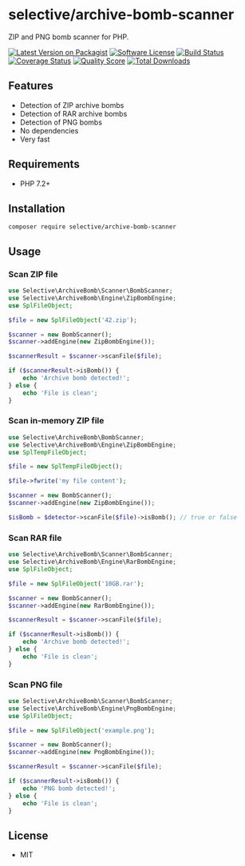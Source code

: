# selective/archive-bomb-scanner

ZIP and PNG bomb scanner for PHP.

[![Latest Version on Packagist](https://img.shields.io/github/release/selective-php/archive-bomb-scanner.svg?style=flat-square)](https://packagist.org/packages/selective/archive-bomb-scanner)
[![Software License](https://img.shields.io/badge/license-MIT-brightgreen.svg?style=flat-square)](LICENSE.md)
[![Build Status](https://img.shields.io/travis/selective-php/archive-bomb-scanner/master.svg?style=flat-square)](https://travis-ci.org/selective-php/archive-bomb-scanner)
[![Coverage Status](https://img.shields.io/scrutinizer/coverage/g/selective-php/archive-bomb-scanner.svg?style=flat-square)](https://scrutinizer-ci.com/g/selective-php/archive-bomb-scanner/code-structure)
[![Quality Score](https://img.shields.io/scrutinizer/quality/g/selective-php/archive-bomb-scanner.svg?style=flat-square)](https://scrutinizer-ci.com/g/selective-php/archive-bomb-scanner/?branch=master)
[![Total Downloads](https://img.shields.io/packagist/dt/selective/archive-bomb-scanner.svg?style=flat-square)](https://packagist.org/packages/selective/archive-bomb-scanner/stats)

## Features

* Detection of ZIP archive bombs
* Detection of RAR archive bombs
* Detection of PNG bombs
* No dependencies
* Very fast

## Requirements

* PHP 7.2+

## Installation

```
composer require selective/archive-bomb-scanner
```

## Usage

### Scan ZIP file

```php
use Selective\ArchiveBomb\Scanner\BombScanner;
use Selective\ArchiveBomb\Engine\ZipBombEngine;
use SplFileObject;

$file = new SplFileObject('42.zip');

$scanner = new BombScanner();
$scanner->addEngine(new ZipBombEngine());

$scannerResult = $scanner->scanFile($file);

if ($scannerResult->isBomb()) {
    echo 'Archive bomb detected!';
} else {
    echo 'File is clean';
}
```

### Scan in-memory ZIP file

```php
use Selective\ArchiveBomb\BombScanner;
use Selective\ArchiveBomb\Engine\ZipBombEngine;
use SplTempFileObject;

$file = new SplTempFileObject();

$file->fwrite('my file content');

$scanner = new BombScanner();
$scanner->addEngine(new ZipBombEngine());

$isBomb = $detector->scanFile($file)->isBomb(); // true or false
```

### Scan RAR file

```php
use Selective\ArchiveBomb\Scanner\BombScanner;
use Selective\ArchiveBomb\Engine\RarBombEngine;
use SplFileObject;

$file = new SplFileObject('10GB.rar');

$scanner = new BombScanner();
$scanner->addEngine(new RarBombEngine());

$scannerResult = $scanner->scanFile($file);

if ($scannerResult->isBomb()) {
    echo 'Archive bomb detected!';
} else {
    echo 'File is clean';
}
```

### Scan PNG file

```php
use Selective\ArchiveBomb\Scanner\BombScanner;
use Selective\ArchiveBomb\Engine\PngBombEngine;
use SplFileObject;

$file = new SplFileObject('example.png');

$scanner = new BombScanner();
$scanner->addEngine(new PngBombEngine());

$scannerResult = $scanner->scanFile($file);

if ($scannerResult->isBomb()) {
    echo 'PNG bomb detected!';
} else {
    echo 'File is clean';
}
```

## License

* MIT
